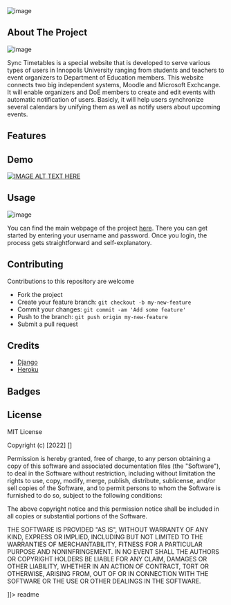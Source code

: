 <snippet>
  <content><![CDATA[
# ${1:Sync Timetables}

![image](https://drive.google.com/file/d/1DgYzjJiSPKyxxXMlxhdVuoX3WU6hhFeg/view?usp=sharing)

## About The Project

![image](https://drive.google.com/file/d/1oU4yt3kFnKu60axuhz6SN_LV9mRvXFHw/view?usp=sharing)

Sync Timetables is a special website that is developed to serve various types of users in Innopolis University ranging from students and teachers to event organizers to Department of Education members. This website connects two big independent systems, Moodle and Microsoft Exchcange. It will enable organizers and DoE members to create and edit events with automatic notification of users. Basicly, it will help users synchronize several calendars by unifying them as well as notify users about upcoming events.

## Features



## Demo

[![IMAGE ALT TEXT HERE]()](https://www.youtube.com/watch?v=_wZNFJtUfvc&t=4s)

## Usage

![image](https://drive.google.com/file/d/1-23mFBnuRj_7mY7YVEVBVfvYo9ZVNgQG/view?usp=sharing)

You can find the main webpage of the project [here](https://synctimetables.herokuapp.com/). There you can get started by entering your username and password. Once you login, the process gets straightforward and self-explanatory.

## Contributing

Contributions to this repository are welcome

* Fork the project
* Create your feature branch: `git checkout -b my-new-feature`
* Commit your changes: `git commit -am 'Add some feature'`
* Push to the branch: `git push origin my-new-feature`
* Submit a pull request

## Credits 

* [Django](https://www.djangoproject.com/)
* [Heroku](https://www.heroku.com/)

## Badges



## License

MIT License

Copyright (c) [2022] []

Permission is hereby granted, free of charge, to any person obtaining a copy of this software and associated documentation files (the "Software"), to deal in the Software without restriction, including without limitation the rights to use, copy, modify, merge, publish, distribute, sublicense, and/or sell copies of the Software, and to permit persons to whom the Software is furnished to do so, subject to the following conditions:

The above copyright notice and this permission notice shall be included in all copies or substantial portions of the Software.

THE SOFTWARE IS PROVIDED "AS IS", WITHOUT WARRANTY OF ANY KIND, EXPRESS OR IMPLIED, INCLUDING BUT NOT LIMITED TO THE WARRANTIES OF MERCHANTABILITY, FITNESS FOR A PARTICULAR PURPOSE AND NONINFRINGEMENT. IN NO EVENT SHALL THE AUTHORS OR COPYRIGHT HOLDERS BE LIABLE FOR ANY CLAIM, DAMAGES OR OTHER LIABILITY, WHETHER IN AN ACTION OF CONTRACT, TORT OR OTHERWISE, ARISING FROM, OUT OF OR IN CONNECTION WITH THE SOFTWARE OR THE USE OR OTHER DEALINGS IN THE SOFTWARE.

]]></content>
  <tabTrigger>readme</tabTrigger>
</snippet>
